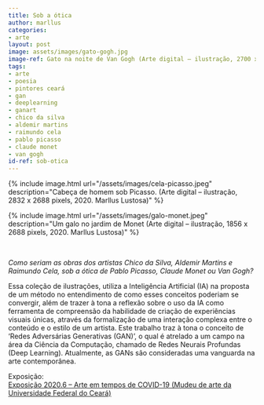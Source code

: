```yaml
---
title: Sob a ótica
author: marllus
categories:
- arte
layout: post
image: assets/images/gato-gogh.jpg
image-ref: Gato na noite de Van Gogh (Arte digital – ilustração, 2700 x 2100 pixels, 2020. Marllus Lustosa)
tags:
- arte
- poesia
- pintores ceará
- gan
- deeplearning
- ganart
- chico da silva
- aldemir martins
- raimundo cela
- pablo picasso
- claude monet
- van gogh
id-ref: sob-otica
---
```


{% include image.html url="/assets/images/cela-picasso.jpeg" description="Cabeça de homem sob Picasso. (Arte digital – ilustração, 2832 x 2688 pixels, 2020. Marllus Lustosa)" %}<br>

{% include image.html url="/assets/images/galo-monet.jpeg" description="Um galo no jardim de Monet (Arte digital – ilustração, 1856 x 2688 pixels, 2020. Marllus Lustosa)" %}

<br>

*Como seriam as obras dos artistas Chico da Silva, Aldemir Martins e Raimundo Cela, sob a ótica de Pablo 
Picasso, Claude Monet ou Van Gogh?*

Essa coleção de ilustrações, utiliza a
 Inteligência Artificial (IA) na proposta de um método no entendimento 
de como esses conceitos poderiam se convergir, além de trazer à tona a 
reflexão sobre o uso da IA como ferramenta de compreensão da habilidade 
de criação de experiências visuais únicas, através da formalização de 
uma interação complexa entre o conteúdo e o estilo de um artista. Este 
trabalho traz à tona o conceito de ‘Redes Adversárias Generativas 
(GAN)’, o qual é atrelado a um campo na área da Ciência da Computação, 
chamado de Redes Neurais Profundas (Deep Learning). Atualmente, as GANs 
são consideradas uma vanguarda na arte contemporânea.

Exposição:<br>[Exposição 2020.6 – Arte em tempos de COVID-19 (Mudeu de arte da Universidade Federal do Ceará)](https://mauc.ufc.br/pt/marllus-lustosa/)
